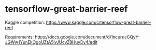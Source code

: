 # tensorflow-great-barrier-reef

Kaggle competition:
https://www.kaggle.com/c/tensorflow-great-barrier-reef

Requirements:
https://docs.google.com/document/d/1ncurueGQyY-JGWw1YunEkOgoUZtA5ivJUcvZ8HuyDy4/edit
